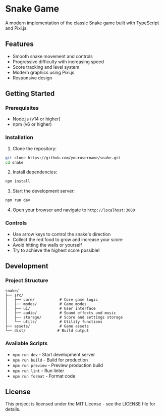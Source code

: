 # Snake Game

A modern implementation of the classic Snake game built with TypeScript and Pixi.js.

## Features

- Smooth snake movement and controls
- Progressive difficulty with increasing speed
- Score tracking and level system
- Modern graphics using Pixi.js
- Responsive design

## Getting Started

### Prerequisites

- Node.js (v14 or higher)
- npm (v6 or higher)

### Installation

1. Clone the repository:
```bash
git clone https://github.com/yourusername/snake.git
cd snake
```

2. Install dependencies:
```bash
npm install
```

3. Start the development server:
```bash
npm run dev
```

4. Open your browser and navigate to `http://localhost:3000`

### Controls

- Use arrow keys to control the snake's direction
- Collect the red food to grow and increase your score
- Avoid hitting the walls or yourself
- Try to achieve the highest score possible!

## Development

### Project Structure

```
snake/
├── src/
│   ├── core/           # Core game logic
│   ├── modes/          # Game modes
│   ├── ui/             # User interface
│   ├── audio/          # Sound effects and music
│   ├── storage/        # Score and settings storage
│   └── utils/          # Utility functions
├── assets/             # Game assets
└── dist/              # Build output
```

### Available Scripts

- `npm run dev` - Start development server
- `npm run build` - Build for production
- `npm run preview` - Preview production build
- `npm run lint` - Run linter
- `npm run format` - Format code

## License

This project is licensed under the MIT License - see the LICENSE file for details. 
